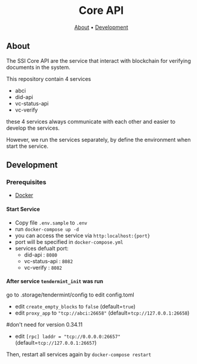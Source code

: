 
<h1 align="center">
    Core API 
</h1>

<p align="center">
  <a href="#about">About</a> •
  <a href="#development">Development</a> 
</p>

## About

The SSI Core API are the service that interact with blockchain for verifying documents in the system. 

This repository contain 4 services
- abci
- did-api
- vc-status-api
- vc-verify

these 4 services always communicate with each other and easier to develop the services.

However, we run the services separately, by define the environment when start the service.

## Development

### Prerequisites

- [Docker](https://docs.docker.com/get-docker/)

#### Start Service

- Copy file `.env.sample` to `.env`
- run `docker-compose up -d`
- you can access the service via `http:localhost:{port}`
- port will be specified in `docker-compose.yml`
- services defualt port:
    - did-api : `8080`
    - vc-status-api : `8082`
    - vc-verify : `8082`

#### After service `tendermint_init` was run
go to .storage/tendermint/config to edit config.toml

- edit `create_empty_blocks` to `false` (default=`true`)
- edit `proxy_app` to `"tcp://abci:26658"` (default=`tcp://127.0.0.1:26658`)


#don't need for version 0.34.11
- edit `[rpc] laddr = "tcp://0.0.0.0:26657"` (default=`tcp://127.0.0.1:26657`)

Then, restart all services again by `docker-compose restart`


